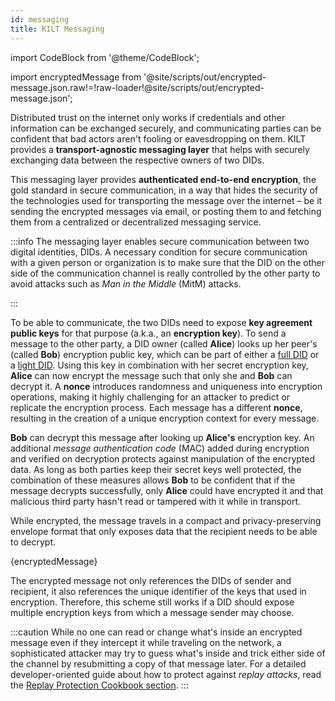 ```yaml
---
id: messaging
title: KILT Messaging
---
```

import CodeBlock from '@theme/CodeBlock';

<!-- Taken from https://github.com/webpack-contrib/raw-loader/issues/91#issuecomment-648830498 -->
import encryptedMessage from '@site/scripts/out/encrypted-message.json.raw!=!raw-loader!@site/scripts/out/encrypted-message.json';

Distributed trust on the internet only works if credentials and other information can be exchanged securely, and communicating parties can be confident that bad actors aren't fooling or eavesdropping on them.
KILT provides a **transport-agnostic messaging layer** that helps with securely exchanging data between the respective owners of two DIDs.

This messaging layer provides **authenticated end-to-end encryption**, the gold standard in secure communication, in a way that hides the security of the technologies used for transporting the message over the internet – be it sending the encrypted messages via email, or posting them to and fetching them from a centralized or decentralized messaging service.

:::info
The messaging layer enables secure communication between two digital identities, DIDs.
A necessary condition for secure communication with a given person or organization is to make sure that the DID on the other side of the communication channel is really controlled by the other party to avoid attacks such as *Man in the Middle* (MitM) attacks.

<!--TODO: point to a resource on how to solve that bootstrapping problem; could include well-known DID publishing, Credentials by a third party that's already trusted, and potentially web3names-->

:::

To be able to communicate, the two DIDs need to expose **key agreement public keys** for that purpose (a.k.a., an **encryption key**).
To send a message to the other party, a DID owner (called **Alice**) looks up her peer's (called **Bob**) encryption public key, which can be part of either a [full DID](./02_did.md#full-dids) or a [light DID](./02_did.md#light-dids).
Using this key in combination with her secret encryption key, **Alice** can now encrypt the message such that only she and **Bob** can decrypt it. A **nonce** introduces randomness and uniqueness into encryption operations, making it highly challenging for an attacker to predict or replicate the encryption process.
Each message has a different **nonce**, resulting in the creation of a unique encryption context for every message.

**Bob** can decrypt this message after looking up **Alice's** encryption key.
An additional _message authentication code_ (MAC) added during encryption and verified on decryption protects against manipulation of the encrypted data.
As long as both parties keep their secret keys well protected, the combination of these measures allows **Bob** to be confident that if the message decrypts successfully, only **Alice** could have encrypted it and that malicious third party hasn't read or tampered with it while in transport.

While encrypted, the message travels in a compact and privacy-preserving envelope format that only exposes data that the recipient needs to be able to decrypt.

<CodeBlock className="language-json">
  {encryptedMessage}
</CodeBlock>

The encrypted message not only references the DIDs of sender and recipient, it also references the unique identifier of the keys that used in encryption.
Therefore, this scheme still works if a DID should expose multiple encryption keys from which a message sender may choose.

:::caution
While no one can read or change what's inside an encrypted message even if they intercept it while traveling on the network, a sophisticated attacker may try to guess what's inside and trick either side of the channel by resubmitting a copy of that message later.
For a detailed developer-oriented guide about how to protect against *replay attacks*, read the [Replay Protection Cookbook section](../develop/01_sdk/02_cookbook/06_messaging/02_replay_protection.md).
:::
